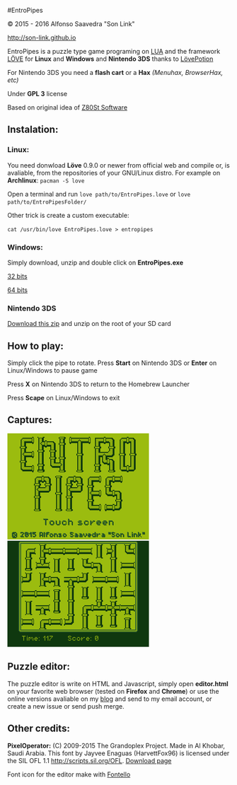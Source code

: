 #EntroPipes

© 2015 - 2016 Alfonso Saavedra "Son Link"

http://son-link.github.io

EntroPipes is a puzzle type game programing on [LUA](http://lua.org) and the framework [LÖVE](http://love2D.org) for **Linux** and **Windows** and **Nintendo 3DS** thanks to [LövePotion](https://github.com/VideahGams/LovePotion)

For Nintendo 3DS you need a **flash cart** or a **Hax** *(Menuhax, BrowserHax, etc)*

Under **GPL 3** license

Based on original idea of [Z80St Software](https://sites.google.com/site/z80stsoftware)


## Instalation:

### Linux:
You need donwload **Löve** 0.9.0 or newer from official web and compile or, is avaliable, from the repositories of your GNU/Linux distro. For example on **Archlinux**: `pacman -S love`

Open a terminal and run `love path/to/EntroPipes.love` or `love path/to/EntroPipesFolder/`

Other trick is create a custom executable:

`cat /usr/bin/love EntroPipes.love > entropipes`

### Windows:
Simply download, unzip and double click on **EntroPipes.exe**

[32 bits](https://dl.dropboxusercontent.com/u/58286032/juegos/EntroPipes/EntroPipes-win32.zip)

[64 bits](https://dl.dropboxusercontent.com/u/58286032/juegos/EntroPipes/EntroPipes-win64.zip)

### Nintendo 3DS

[Download this zip](https://dl.dropboxusercontent.com/u/58286032/juegos/EntroPipes/EntroPipes-3ds.zip) and unzip on the root of your SD card

## How to play:

Simply click the pipe to rotate.
Press **Start** on Nintendo 3DS or **Enter** on Linux/Windows to pause game

Press **X** on Nintendo 3DS to return to the Homebrew Launcher

Press **Scape** on Linux/Windows to exit

## Captures:

![Main Screen](img/main_screen.png)
![in game screen](ingame_screen.png)


## Puzzle editor:

The puzzle editor is write on HTML and Javascript, simply open **editor.html** on your favorite web browser (tested on **Firefox** and **Chrome**) or use the online versions avaliable on my [blog](http://son-link.github.io/entropipes_editor/) and send to my email account, or create a new issue or send push merge.


## Other credits:

**PixelOperator:**
(C) 2009-2015 The Grandoplex Project.
Made in Al Khobar, Saudi Arabia.
This font by Jayvee Enaguas (HarvettFox96) is licensed under
the SIL OFL 1.1 <http://scripts.sil.org/OFL>.
[Download page](http://harvettfox96.deviantart.com/art/Pixel-Operator-1-5-0-568359556)

Font icon for the editor make with [Fontello](http://fontello.com)